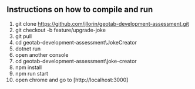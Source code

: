 ## Instructions on how to compile and run

1. git clone https://github.com/jllorin/geotab-development-assessment.git
2. git checkout -b feature/upgrade-joke
3. git pull
4. cd geotab-development-assessment\JokeCreator
5. dotnet run
6. open another console
7. cd geotab-development-assessment\joke-creator
8. npm install
9. npm run start
10. open chrome and go to [http://localhost:3000]
